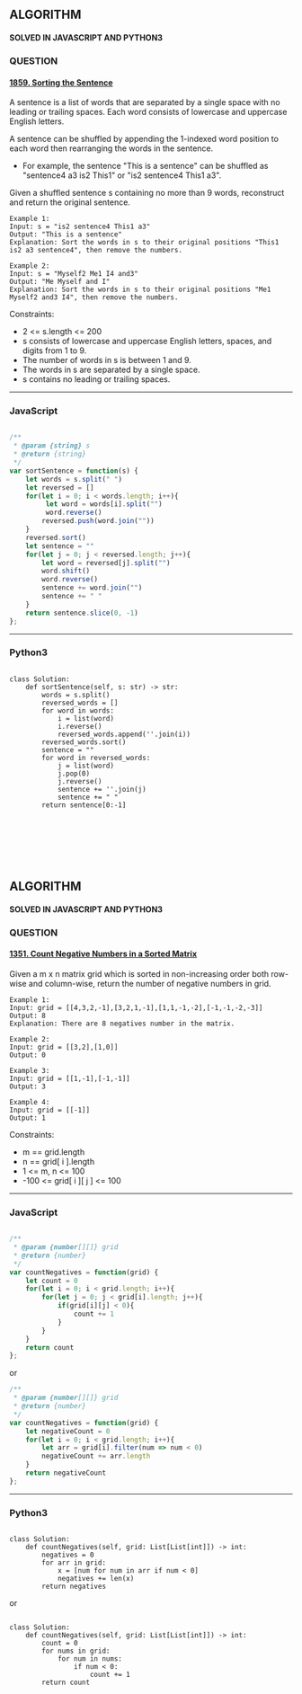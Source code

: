 ## ALGORITHM

#### SOLVED IN JAVASCRIPT AND PYTHON3
### QUESTION

#### [1859. Sorting the Sentence](https://leetcode.com/problems/sorting-the-sentence/)

A sentence is a list of words that are separated by a single space with no leading or trailing spaces. Each word consists of lowercase and uppercase English letters.

A sentence can be shuffled by appending the 1-indexed word position to each word then rearranging the words in the sentence.

* For example, the sentence "This is a sentence" can be shuffled as "sentence4 a3 is2 This1" or "is2 sentence4 This1 a3".

Given a shuffled sentence s containing no more than 9 words, reconstruct and return the original sentence.



```
Example 1:
Input: s = "is2 sentence4 This1 a3"
Output: "This is a sentence"
Explanation: Sort the words in s to their original positions "This1 is2 a3 sentence4", then remove the numbers.

Example 2:
Input: s = "Myself2 Me1 I4 and3"
Output: "Me Myself and I"
Explanation: Sort the words in s to their original positions "Me1 Myself2 and3 I4", then remove the numbers.
```

Constraints:

* 2 <= s.length <= 200
* s consists of lowercase and uppercase English letters, spaces, and digits from 1 to 9.
* The number of words in s is between 1 and 9.
* The words in s are separated by a single space.
* s contains no leading or trailing spaces.


-----

### JavaScript

```js

/**
 * @param {string} s
 * @return {string}
 */
var sortSentence = function(s) {
    let words = s.split(" ")
    let reversed = []
    for(let i = 0; i < words.length; i++){
         let word = words[i].split("")
         word.reverse()
        reversed.push(word.join(""))
    }
    reversed.sort()
    let sentence = ""
    for(let j = 0; j < reversed.length; j++){
        let word = reversed[j].split("")
        word.shift()
        word.reverse()
        sentence += word.join("")
        sentence += " "
    }
    return sentence.slice(0, -1)
};
```

-----

### Python3

```py3

class Solution:
    def sortSentence(self, s: str) -> str:
        words = s.split()
        reversed_words = []
        for word in words:
            i = list(word)
            i.reverse()
            reversed_words.append(''.join(i))
        reversed_words.sort()
        sentence = ""
        for word in reversed_words:
            j = list(word)
            j.pop(0)
            j.reverse()
            sentence += ''.join(j)
            sentence += " "
        return sentence[0:-1]
        
```
<br></br>
<br></br>

## ALGORITHM

#### SOLVED IN JAVASCRIPT AND PYTHON3
### QUESTION

#### [1351. Count Negative Numbers in a Sorted Matrix](https://leetcode.com/problems/count-negative-numbers-in-a-sorted-matrix/)

Given a m x n matrix grid which is sorted in non-increasing order both row-wise and column-wise, return the number of negative numbers in grid.

```
Example 1:
Input: grid = [[4,3,2,-1],[3,2,1,-1],[1,1,-1,-2],[-1,-1,-2,-3]]
Output: 8
Explanation: There are 8 negatives number in the matrix.

Example 2:
Input: grid = [[3,2],[1,0]]
Output: 0

Example 3:
Input: grid = [[1,-1],[-1,-1]]
Output: 3

Example 4:
Input: grid = [[-1]]
Output: 1
```

Constraints:

* m == grid.length
* n == grid[ i ].length
* 1 <= m, n <= 100
* -100 <= grid[ i ][ j ] <= 100

-----

### JavaScript

```js

/**
 * @param {number[][]} grid
 * @return {number}
 */
var countNegatives = function(grid) {
    let count = 0
    for(let i = 0; i < grid.length; i++){
        for(let j = 0; j < grid[i].length; j++){
            if(grid[i][j] < 0){
                count += 1
            }
        }
    }
    return count
};

```

or

```js
/**
 * @param {number[][]} grid
 * @return {number}
 */
var countNegatives = function(grid) {
    let negativeCount = 0
    for(let i = 0; i < grid.length; i++){
        let arr = grid[i].filter(num => num < 0)
        negativeCount += arr.length
    }
    return negativeCount
};
```

-----

### Python3

```py3

class Solution:
    def countNegatives(self, grid: List[List[int]]) -> int:
        negatives = 0
        for arr in grid:
            x = [num for num in arr if num < 0]
            negatives += len(x)
        return negatives    
```

or 

```py3

class Solution:
    def countNegatives(self, grid: List[List[int]]) -> int:
        count = 0
        for nums in grid:
            for num in nums:
                if num < 0:
                    count += 1
        return count
```


